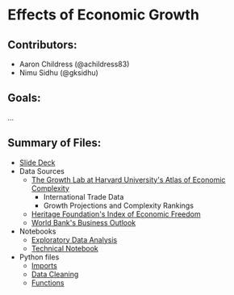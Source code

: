 # Effects of Economic Growth

## Contributors:
- Aaron Childress (@achildress83) 
- Nimu Sidhu (@gksidhu)

## Goals:
...

## Summary of Files: 
- [Slide Deck](link)
- Data Sources
  - [The Growth Lab at Harvard University's Atlas of Economic Complexity](https://dataverse.harvard.edu/dataverse/atlas)
    - International Trade Data
    - Growth Projections and Complexity Rankings 
  - [Heritage Foundation's Index of Economic Freedom](https://www.heritage.org/index/download)
  - [World Bank's Business Outlook](https://www.doingbusiness.org/en/rankings)
- Notebooks
  - [Exploratory Data Analysis](link)
  - [Technical Notebook](link)
- Python files 
  - [Imports](link)
  - [Data Cleaning](link)
  - [Functions](link)
